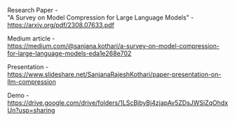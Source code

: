 Research Paper - <br>
"A Survey on Model Compression for Large Language Models" - https://arxiv.org/pdf/2308.07633.pdf <br> 

Medium article - <br>
https://medium.com/@sanjana.kothari/a-survey-on-model-compression-for-large-language-models-eda1e268e702 <br> 

Presentation - <br>
https://www.slideshare.net/SanjanaRajeshKothari/paper-presentation-on-llm-compression <br>

Demo - <br>
https://drive.google.com/drive/folders/1LScBjbyBj4zjapAv5ZDsJWSjZqOhdxUn?usp=sharing
